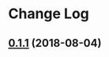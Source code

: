 # Change Log

<a name="0.1.1"></a>
## [0.1.1](https://github.com/coderplanets/coderplanets_server/compare/v1.2.1...v0.1.1) (2018-08-04)
